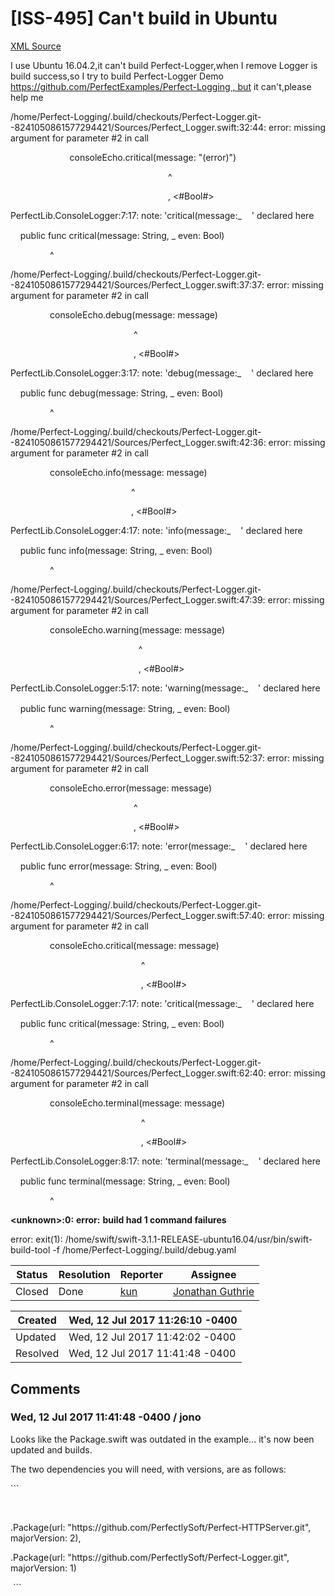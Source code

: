 # [ISS-495] Can't build in Ubuntu

[XML Source](../xml/ISS-495.xml)
<p><p>I use Ubuntu 16.04.2,it can't build Perfect-Logger,when I remove Logger is build success,so I try to build Perfect-Logger Demo <a href="https://github.com/PerfectExamples/Perfect-Logging,but" class="external-link" rel="nofollow">https://github.com/PerfectExamples/Perfect-Logging , but</a> it can't,please help me</p>

<p>/home/Perfect-Logging/.build/checkouts/Perfect-Logger.git--8241050861577294421/Sources/Perfect_Logger.swift:32:44: error: missing argument for parameter #2 in call</p>

<p>                        consoleEcho.critical(message: "&#40;error)")</p>

<p>                                                                ^</p>

<p>                                                                , &lt;#Bool#&gt;</p>

<p>PerfectLib.ConsoleLogger:7:17: note: 'critical(message:_<img class="emoticon" src="http://jira.perfect.org:8080/images/icons/emoticons/smile.png" height="16" width="16" align="absmiddle" alt="" border="0"/>' declared here</p>

<p>    public func critical(message: String, _ even: Bool)</p>

<p>                ^</p>

<p>/home/Perfect-Logging/.build/checkouts/Perfect-Logger.git--8241050861577294421/Sources/Perfect_Logger.swift:37:37: error: missing argument for parameter #2 in call</p>

<p>                consoleEcho.debug(message: message)</p>

<p>                                                  ^</p>

<p>                                                  , &lt;#Bool#&gt;</p>

<p>PerfectLib.ConsoleLogger:3:17: note: 'debug(message:_<img class="emoticon" src="http://jira.perfect.org:8080/images/icons/emoticons/smile.png" height="16" width="16" align="absmiddle" alt="" border="0"/>' declared here</p>

<p>    public func debug(message: String, _ even: Bool)</p>

<p>                ^</p>

<p>/home/Perfect-Logging/.build/checkouts/Perfect-Logger.git--8241050861577294421/Sources/Perfect_Logger.swift:42:36: error: missing argument for parameter #2 in call</p>

<p>                consoleEcho.info(message: message)</p>

<p>                                                 ^</p>

<p>                                                 , &lt;#Bool#&gt;</p>

<p>PerfectLib.ConsoleLogger:4:17: note: 'info(message:_<img class="emoticon" src="http://jira.perfect.org:8080/images/icons/emoticons/smile.png" height="16" width="16" align="absmiddle" alt="" border="0"/>' declared here</p>

<p>    public func info(message: String, _ even: Bool)</p>

<p>                ^</p>

<p>/home/Perfect-Logging/.build/checkouts/Perfect-Logger.git--8241050861577294421/Sources/Perfect_Logger.swift:47:39: error: missing argument for parameter #2 in call</p>

<p>                consoleEcho.warning(message: message)</p>

<p>                                                    ^</p>

<p>                                                    , &lt;#Bool#&gt;</p>

<p>PerfectLib.ConsoleLogger:5:17: note: 'warning(message:_<img class="emoticon" src="http://jira.perfect.org:8080/images/icons/emoticons/smile.png" height="16" width="16" align="absmiddle" alt="" border="0"/>' declared here</p>

<p>    public func warning(message: String, _ even: Bool)</p>

<p>                ^</p>

<p>/home/Perfect-Logging/.build/checkouts/Perfect-Logger.git--8241050861577294421/Sources/Perfect_Logger.swift:52:37: error: missing argument for parameter #2 in call</p>

<p>                consoleEcho.error(message: message)</p>

<p>                                                  ^</p>

<p>                                                  , &lt;#Bool#&gt;</p>

<p>PerfectLib.ConsoleLogger:6:17: note: 'error(message:_<img class="emoticon" src="http://jira.perfect.org:8080/images/icons/emoticons/smile.png" height="16" width="16" align="absmiddle" alt="" border="0"/>' declared here</p>

<p>    public func error(message: String, _ even: Bool)</p>

<p>                ^</p>

<p>/home/Perfect-Logging/.build/checkouts/Perfect-Logger.git--8241050861577294421/Sources/Perfect_Logger.swift:57:40: error: missing argument for parameter #2 in call</p>

<p>                consoleEcho.critical(message: message)</p>

<p>                                                     ^</p>

<p>                                                     , &lt;#Bool#&gt;</p>

<p>PerfectLib.ConsoleLogger:7:17: note: 'critical(message:_<img class="emoticon" src="http://jira.perfect.org:8080/images/icons/emoticons/smile.png" height="16" width="16" align="absmiddle" alt="" border="0"/>' declared here</p>

<p>    public func critical(message: String, _ even: Bool)</p>

<p>                ^</p>

<p>/home/Perfect-Logging/.build/checkouts/Perfect-Logger.git--8241050861577294421/Sources/Perfect_Logger.swift:62:40: error: missing argument for parameter #2 in call</p>

<p>                consoleEcho.terminal(message: message)</p>

<p>                                                     ^</p>

<p>                                                     , &lt;#Bool#&gt;</p>

<p>PerfectLib.ConsoleLogger:8:17: note: 'terminal(message:_<img class="emoticon" src="http://jira.perfect.org:8080/images/icons/emoticons/smile.png" height="16" width="16" align="absmiddle" alt="" border="0"/>' declared here</p>

<p>    public func terminal(message: String, _ even: Bool)</p>

<p>                ^</p>

<p><b>&lt;unknown&gt;:0:</b> <b>error:</b> <b>build had 1 command failures</b></p>

<p>error: exit(1): /home/swift/swift-3.1.1-RELEASE-ubuntu16.04/usr/bin/swift-build-tool -f /home/Perfect-Logging/.build/debug.yaml</p></p>





Status|Resolution|Reporter|Assignee
------|----------|--------|--------
Closed|Done|[kun](Fidetro)|[Jonathan Guthrie]($jono)





Created|Wed, 12 Jul 2017 11:26:10 -0400
-------|--------------
Updated|Wed, 12 Jul 2017 11:42:02 -0400
Resolved|Wed, 12 Jul 2017 11:41:48 -0400


## Comments




### Wed, 12 Jul 2017 11:41:48 -0400 / jono 

<p><p>Looks like the Package.swift was outdated in the example... it's now been updated and builds.</p>

<p>The two dependencies you will need, with versions, are as follows:</p>

<p>```</p>

<p> </p>

<p>.Package(url: "https://github.com/PerfectlySoft/Perfect-HTTPServer.git", majorVersion: 2),</p>

<p>.Package(url: "https://github.com/PerfectlySoft/Perfect-Logger.git", majorVersion: 1)</p>

<p> ```</p></p>


